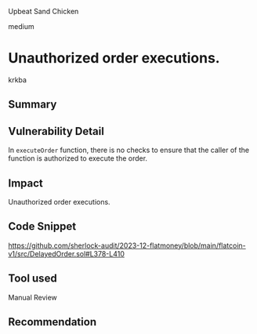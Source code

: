 Upbeat Sand Chicken

medium

# Unauthorized order executions.

krkba
## Summary
## Vulnerability Detail
In `executeOrder` function, there is no checks to ensure that the caller of the function is authorized to execute the order.
## Impact
Unauthorized order executions.
## Code Snippet
https://github.com/sherlock-audit/2023-12-flatmoney/blob/main/flatcoin-v1/src/DelayedOrder.sol#L378-L410
## Tool used

Manual Review

## Recommendation
